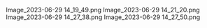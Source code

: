 Image_2023-06-29 14_19_49.png
Image_2023-06-29 14_21_20.png
Image_2023-06-29 14_27_38.png
Image_2023-06-29 14_27_50.png
